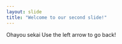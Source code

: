 ```yaml
---
layout: slide
title: "Welcome to our second slide!"
---
```

Ohayou sekai
Use the left arrow to go back!
